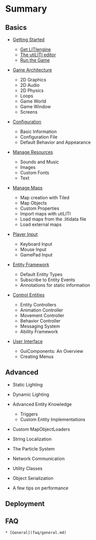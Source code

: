 # Summary

## Basics

* [Getting Started](getting-started/README.md)
    * [Get LITIengine](getting-started/get-litiengine.md)
    * [The utiLITI editor](getting-started/utiliti-editor.md)
    * [Run the Game](getting-started/run-the-game.md)

* [Game Architecture](game-api/README.md)
    * 2D Graphics 
    * 2D Audio
    * 2D Physics
    * Loops
    * Game World
    * Game Window
    * Screens

* [Configuration](configuration/README.md)
    * Basic Information
    * Configuration File
    * Default Behavior and Appearance

* [Manage Resources](manage-resources/README.md)
    * Sounds and Music
    * Images
    * Custom Fonts
    * Text

* [Manage Maps](manage-maps/README.md)
    * Map creation with Tiled
    * Map Objects
    * Custom Properties
    * Import maps with utiLITI
    * Load maps from the .litidata file
    * Load external maps

* [Player Input](player-input/README.md)
    * Keyboard Input
    * Mouse Input
    * GamePad Input

* [Entity Framework](entity-framework/README.md)
    * Default Entity Types
    * Subscribe to Entity Events
    * Annotations for static information

* [Control Entities](control-entities/README.md)
    * Entity Controllers
    * Animation Controller
    * Movement Controller
    * Behavior Controller
    * Messaging System
    * Ability Framework

* [User Interface](user-interface/README.md)
    * GuiComponents: An Overview
    * Creating Menus

## Advanced

* Static Lighting
* Dynamic Lighting
* Advanced Entity Knowledge
    * Triggers
    * Custom Entity Implementations

* Custom MapObjectLoaders
* String Localization
* The Particle System 
* Network Communication
* Utility Classes
* Object Serialization
* A few tips on performance

## Deployment

## FAQ
    * [General](faq/general.md)
